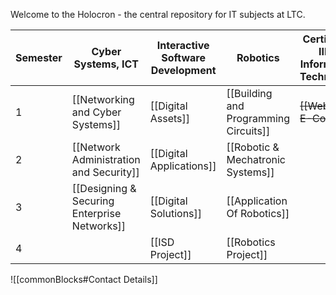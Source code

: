 
Welcome to the Holocron - the central repository for IT subjects at LTC. 

| Semester | Cyber Systems, ICT                           | Interactive Software Development | Robotics                              | Certificate III in Information Technology | ~~Website Development<br>Remote Learning~~ |
| -------- | -------------------------------------------- | -------------------------------- | ------------------------------------- | ----------------------------------------- | ------------------------------------------ |
| 1        | [[Networking and Cyber Systems]]             | [[Digital Assets]]               | [[Building and Programming Circuits]] | ~~[[Web Dev E-Course]]~~                  | ~~[[Digital Assets (Flask)]]~~             |
| 2        | [[Network Administration and Security]]      | [[Digital Applications]]         | [[Robotic & Mechatronic Systems]]     |                                           | ~~[[DigitalApplications-Flask]]~~          |
| 3        | [[Designing & Securing Enterprise Networks]] | [[Digital Solutions]]            | [[Application Of Robotics]]           |                                           |                                            |
| 4        |                                              | [[ISD Project]]                  | [[Robotics Project]]                  |                                           |                                            |

![[commonBlocks#Contact Details]]
